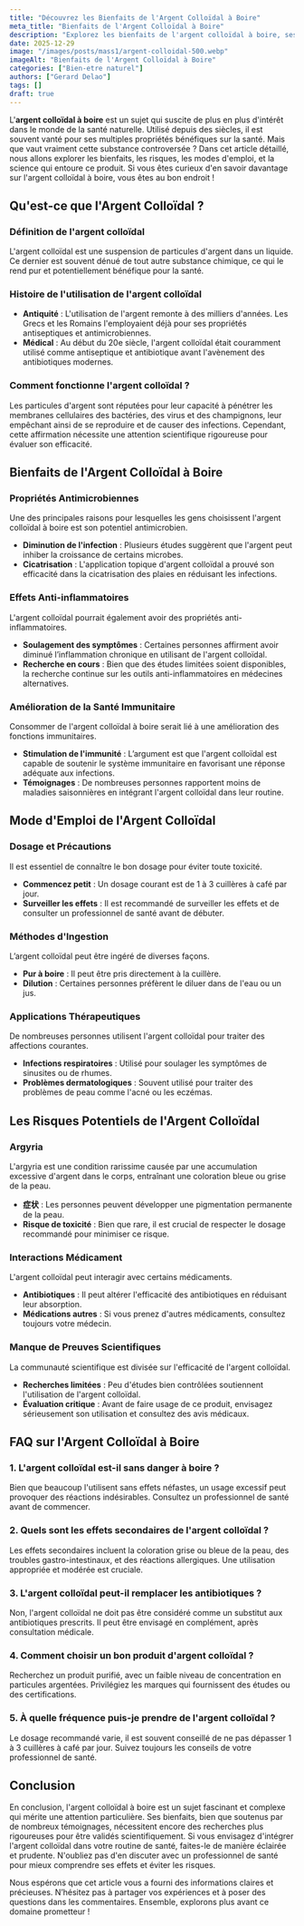```yaml
---
title: "Découvrez les Bienfaits de l'Argent Colloïdal à Boire"
meta_title: "Bienfaits de l'Argent Colloïdal à Boire"
description: "Explorez les bienfaits de l'argent colloïdal à boire, ses propriétés et son utilisation pour une santé optimale."
date: 2025-12-29
image: "/images/posts/mass1/argent-colloidal-500.webp"
imageAlt: "Bienfaits de l'Argent Colloïdal à Boire"
categories: ["Bien-etre naturel"]
authors: ["Gerard Delao"]
tags: []
draft: true
---
```


L'**argent colloïdal à boire** est un sujet qui suscite de plus en plus d'intérêt dans le monde de la santé naturelle. Utilisé depuis des siècles, il est souvent vanté pour ses multiples propriétés bénéfiques sur la santé. Mais que vaut vraiment cette substance controversée ? Dans cet article détaillé, nous allons explorer les bienfaits, les risques, les modes d'emploi, et la science qui entoure ce produit. Si vous êtes curieux d'en savoir davantage sur l'argent colloïdal à boire, vous êtes au bon endroit !

## Qu'est-ce que l'Argent Colloïdal ?

### Définition de l'argent colloïdal

L'argent colloïdal est une suspension de particules d'argent dans un liquide. Ce dernier est souvent dénué de tout autre substance chimique, ce qui le rend pur et potentiellement bénéfique pour la santé.

### Histoire de l'utilisation de l'argent colloïdal

- **Antiquité** : L'utilisation de l'argent remonte à des milliers d'années. Les Grecs et les Romains l'employaient déjà pour ses propriétés antiseptiques et antimicrobiennes.
- **Médical** : Au début du 20e siècle, l'argent colloïdal était couramment utilisé comme antiseptique et antibiotique avant l'avènement des antibiotiques modernes.

### Comment fonctionne l'argent colloïdal ?

Les particules d'argent sont réputées pour leur capacité à pénétrer les membranes cellulaires des bactéries, des virus et des champignons, leur empêchant ainsi de se reproduire et de causer des infections. Cependant, cette affirmation nécessite une attention scientifique rigoureuse pour évaluer son efficacité.

## Bienfaits de l'Argent Colloïdal à Boire

### Propriétés Antimicrobiennes

Une des principales raisons pour lesquelles les gens choisissent l'argent colloïdal à boire est son potentiel antimicrobien.

- **Diminution de l'infection** : Plusieurs études suggèrent que l'argent peut inhiber la croissance de certains microbes.
- **Cicatrisation** : L'application topique d'argent colloïdal a prouvé son efficacité dans la cicatrisation des plaies en réduisant les infections.

### Effets Anti-inflammatoires

L'argent colloïdal pourrait également avoir des propriétés anti-inflammatoires.

- **Soulagement des symptômes** : Certaines personnes affirment avoir diminué l’inflammation chronique en utilisant de l'argent colloïdal.
- **Recherche en cours** : Bien que des études limitées soient disponibles, la recherche continue sur les outils anti-inflammatoires en médecines alternatives.

### Amélioration de la Santé Immunitaire

Consommer de l'argent colloïdal à boire serait lié à une amélioration des fonctions immunitaires.

- **Stimulation de l'immunité** : L’argument est que l'argent colloïdal est capable de soutenir le système immunitaire en favorisant une réponse adéquate aux infections.
- **Témoignages** : De nombreuses personnes rapportent moins de maladies saisonnières en intégrant l'argent colloïdal dans leur routine.

## Mode d'Emploi de l'Argent Colloïdal

### Dosage et Précautions

Il est essentiel de connaître le bon dosage pour éviter toute toxicité.

- **Commencez petit** : Un dosage courant est de 1 à 3 cuillères à café par jour.
- **Surveiller les effets** : Il est recommandé de surveiller les effets et de consulter un professionnel de santé avant de débuter.

### Méthodes d'Ingestion

L’argent colloïdal peut être ingéré de diverses façons.

- **Pur à boire** : Il peut être pris directement à la cuillère.
- **Dilution** : Certaines personnes préfèrent le diluer dans de l'eau ou un jus.

### Applications Thérapeutiques

De nombreuses personnes utilisent l'argent colloïdal pour traiter des affections courantes.

- **Infections respiratoires** : Utilisé pour soulager les symptômes de sinusites ou de rhumes.
- **Problèmes dermatologiques** : Souvent utilisé pour traiter des problèmes de peau comme l'acné ou les eczémas.

## Les Risques Potentiels de l'Argent Colloïdal

### Argyria

L'argyria est une condition rarissime causée par une accumulation excessive d'argent dans le corps, entraînant une coloration bleue ou grise de la peau.

- **症状** : Les personnes peuvent développer une pigmentation permanente de la peau.
- **Risque de toxicité** : Bien que rare, il est crucial de respecter le dosage recommandé pour minimiser ce risque.

### Interactions Médicament

L'argent colloïdal peut interagir avec certains médicaments.

- **Antibiotiques** : Il peut altérer l'efficacité des antibiotiques en réduisant leur absorption.
- **Médications autres** : Si vous prenez d'autres médicaments, consultez toujours votre médecin.

### Manque de Preuves Scientifiques

La communauté scientifique est divisée sur l'efficacité de l'argent colloïdal.

- **Recherches limitées** : Peu d'études bien contrôlées soutiennent l'utilisation de l'argent colloïdal.
- **Évaluation critique** : Avant de faire usage de ce produit, envisagez sérieusement son utilisation et consultez des avis médicaux.

## FAQ sur l'Argent Colloïdal à Boire

### 1. L'argent colloïdal est-il sans danger à boire ?

Bien que beaucoup l'utilisent sans effets néfastes, un usage excessif peut provoquer des réactions indésirables. Consultez un professionnel de santé avant de commencer.

### 2. Quels sont les effets secondaires de l'argent colloïdal ?

Les effets secondaires incluent la coloration grise ou bleue de la peau, des troubles gastro-intestinaux, et des réactions allergiques. Une utilisation appropriée et modérée est cruciale.

### 3. L'argent colloïdal peut-il remplacer les antibiotiques ?

Non, l'argent colloïdal ne doit pas être considéré comme un substitut aux antibiotiques prescrits. Il peut être envisagé en complément, après consultation médicale.

### 4. Comment choisir un bon produit d'argent colloïdal ?

Recherchez un produit purifié, avec un faible niveau de concentration en particules argentées. Privilégiez les marques qui fournissent des études ou des certifications.

### 5. À quelle fréquence puis-je prendre de l'argent colloïdal ?

Le dosage recommandé varie, il est souvent conseillé de ne pas dépasser 1 à 3 cuillères à café par jour. Suivez toujours les conseils de votre professionnel de santé.

## Conclusion

En conclusion, l'argent colloïdal à boire est un sujet fascinant et complexe qui mérite une attention particulière. Ses bienfaits, bien que soutenus par de nombreux témoignages, nécessitent encore des recherches plus rigoureuses pour être validés scientifiquement. Si vous envisagez d'intégrer l'argent colloïdal dans votre routine de santé, faites-le de manière éclairée et prudente. N'oubliez pas d'en discuter avec un professionnel de santé pour mieux comprendre ses effets et éviter les risques.

Nous espérons que cet article vous a fourni des informations claires et précieuses. N’hésitez pas à partager vos expériences et à poser des questions dans les commentaires. Ensemble, explorons plus avant ce domaine prometteur !

